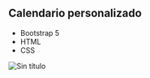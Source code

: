 ## Calendario personalizado 
- Bootstrap 5
- HTML
- CSS

![Sin título](https://user-images.githubusercontent.com/86317658/192356595-9c989cda-ab90-45dc-9cc4-0b6dd5573ced.png)
